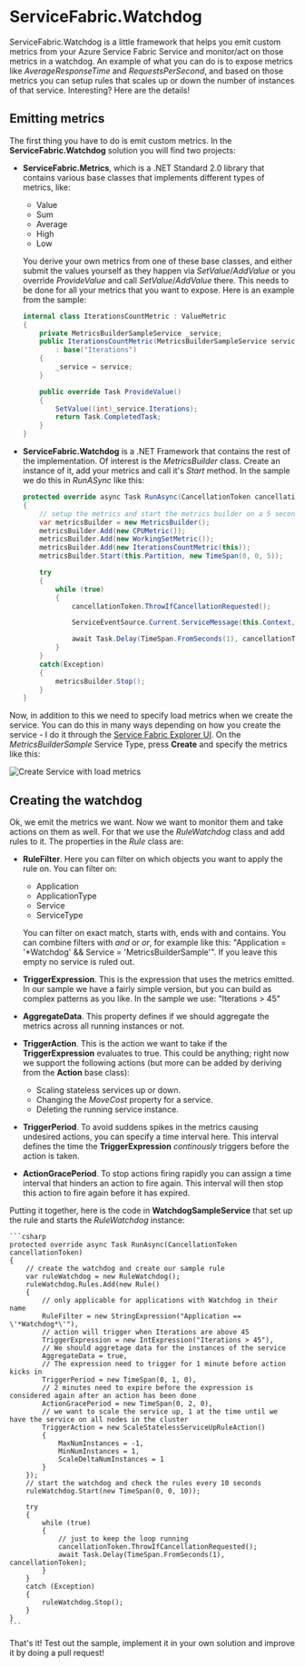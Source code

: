 # ServiceFabric.Watchdog
ServiceFabric.Watchdog is a little framework that helps you emit custom metrics from your Azure Service Fabric Service and monitor/act on those metrics in a watchdog. An example of what you can do is to expose metrics like *AverageResponseTime* and *RequestsPerSecond*, and based on those metrics you can setup rules that scales up or down the number of instances of that service. Interesting? Here are the details!
## Emitting metrics
The first thing you have to do is emit custom metrics. In the **ServiceFabric.Watchdog** solution you will find two projects:
* **ServiceFabric.Metrics**, which is a .NET Standard 2.0 library that contains various base classes that implements different types of metrics, like:
  * Value
  * Sum
  * Average
  * High
  * Low

  You derive your own metrics from one of these base classes, and either submit the values yourself as they happen via *SetValue*/*AddValue* or you override *ProvideValue* and call *SetValue*/*AddValue* there. This needs to be done for all your metrics that you want to expose. Here is an example from the sample:
    ```csharp
    internal class IterationsCountMetric : ValueMetric
    {
        private MetricsBuilderSampleService _service;
        public IterationsCountMetric(MetricsBuilderSampleService service)
            : base("Iterations")
        {
            _service = service;
        }

        public override Task ProvideValue()
        {
            SetValue((int)_service.Iterations);
            return Task.CompletedTask;
        }
    }
    ```

* **ServiceFabric.Watchdog** is a .NET Framework that contains the rest of the implementation. Of interest is the *MetricsBuilder* class. Create an instance of it, add your metrics and call it's *Start* method. In the sample we do this in *RunASync* like this:

    ```csharp
    protected override async Task RunAsync(CancellationToken cancellationToken)
    {
        // setup the metrics and start the metrics builder on a 5 second interval
        var metricsBuilder = new MetricsBuilder();
        metricsBuilder.Add(new CPUMetric());
        metricsBuilder.Add(new WorkingSetMetric());
        metricsBuilder.Add(new IterationsCountMetric(this));
        metricsBuilder.Start(this.Partition, new TimeSpan(0, 0, 5));

        try
        {
            while (true)
            {
                cancellationToken.ThrowIfCancellationRequested();

                ServiceEventSource.Current.ServiceMessage(this.Context, "Working-{0}", ++_iterations);

                await Task.Delay(TimeSpan.FromSeconds(1), cancellationToken);
            }
        }
        catch(Exception)
        {
            metricsBuilder.Stop();
        }
    }
    ```

Now, in addition to this we need to specify load metrics when we create the service. You can do this in many ways depending on how you create the service - I do it through the [Service Fabric Explorer UI](http://localhost:19080). On the *MetricsBuilderSample* Service Type, press **Create** and specify the metrics like this:

![Create Service with load metrics](https://github.com/peterbryntesson/ServiceFabric.Watchdog/master/blob/CreateService,png "Create Service with load metrics")

## Creating the watchdog
Ok, we emit the metrics we want. Now we want to monitor them and take actions on them as well. For that we use the *RuleWatchdog* class and add rules to it. The properties in the *Rule* class are:
* **RuleFilter**. Here you can filter on which objects you want to apply the rule on. You can filter on:
  * Application
  * ApplicationType
  * Service
  * ServiceType

  You can filter on exact match, starts with, ends with and contains. You can combine filters with *and* or *or*, for example like this: "Application = '*Watchdog' && Service = 'MetricsBuilderSample'". If you leave this empty no service is ruled out.
* **TriggerExpression**. This is the expression that uses the metrics emitted. In our sample we have a fairly simple version, but you can build as complex patterns as you like. In the sample we use: "Iterations > 45"
* **AggregateData**. This property defines if we should aggregate the metrics across all running instances or not.  
* **TriggerAction**. This is the action we want to take if the **TriggerExpression** evaluates to true. This could be anything; right now we support the following actions (but more can be added by deriving from the **Action** base class):
  * Scaling stateless services up or down.
  * Changing the *MoveCost* property for a service.
  * Deleting the running service instance.
* **TriggerPeriod**. To avoid suddens spikes in the metrics causing undesired actions, you can specify a time interval here. This interval defines the time the **TriggerExpression** *continously* triggers before the action is taken.
* **ActionGracePeriod**. To stop actions firing rapidly you can assign a time interval that hinders an action to fire again. This interval will then stop this action to fire again before it has expired.

Putting it together, here is the code in **WatchdogSampleService** that set up the rule and starts the *RuleWatchdog* instance:

    ```csharp
    protected override async Task RunAsync(CancellationToken cancellationToken)
    {
        // create the watchdog and create our sample rule
        var ruleWatchdog = new RuleWatchdog();
        ruleWatchdog.Rules.Add(new Rule()
        {
            // only applicable for applications with Watchdog in their name
            RuleFilter = new StringExpression("Application == \'*Watchdog*\'"),
            // action will trigger when Iterations are above 45
            TriggerExpression = new IntExpression("Iterations > 45"),
            // We should aggretage data for the instances of the service
            AggregateData = true,
            // The expression need to trigger for 1 minute before action kicks in
            TriggerPeriod = new TimeSpan(0, 1, 0),
            // 2 minutes need to expire before the expression is considered again after an action has been done
            ActionGracePeriod = new TimeSpan(0, 2, 0),
            // we want to scale the service up, 1 at the time until we have the service on all nodes in the cluster
            TriggerAction = new ScaleStatelessServiceUpRuleAction()
            {
                MaxNumInstances = -1,
                MinNumInstances = 1,
                ScaleDeltaNumInstances = 1
            }
        });
        // start the watchdog and check the rules every 10 seconds
        ruleWatchdog.Start(new TimeSpan(0, 0, 10));

        try
        {
            while (true)
            {
                // just to keep the loop running
                cancellationToken.ThrowIfCancellationRequested();
                await Task.Delay(TimeSpan.FromSeconds(1), cancellationToken);
            }
        }
        catch (Exception)
        {
            ruleWatchdog.Stop();
        }
    }
    ```

That's it! Test out the sample, implement it in your own solution and improve it by doing a pull request!




